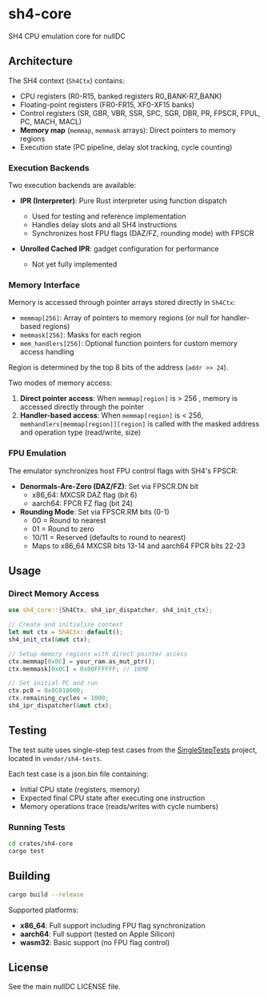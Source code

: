 # sh4-core

SH4 CPU emulation core for nullDC

## Architecture

The SH4 context (`Sh4Ctx`) contains:
- CPU registers (R0-R15, banked registers R0_BANK-R7_BANK)
- Floating-point registers (FR0-FR15, XF0-XF15 banks)
- Control registers (SR, GBR, VBR, SSR, SPC, SGR, DBR, PR, FPSCR, FPUL, PC, MACH, MACL)
- **Memory map** (`memmap`, `memmask` arrays): Direct pointers to memory regions
- Execution state (PC pipeline, delay slot tracking, cycle counting)

### Execution Backends

Two execution backends are available:

- **IPR (Interpreter)**: Pure Rust interpreter using function dispatch
  - Used for testing and reference implementation
  - Handles delay slots and all SH4 instructions
  - Synchronizes host FPU flags (DAZ/FZ, rounding mode) with FPSCR

- **Unrolled Cached IPR**: gadget configuration for performance
  - Not yet fully implemented

### Memory Interface

Memory is accessed through pointer arrays stored directly in `Sh4Ctx`:
- `memmap[256]`: Array of pointers to memory regions (or null for handler-based regions)
- `memmask[256]`: Masks for each region
- `mem_handlers[256]`: Optional function pointers for custom memory access handling

Region is determined by the top 8 bits of the address (`addr >> 24`).

Two modes of memory access:
1. **Direct pointer access**: When `memmap[region]` is > 256 , memory is accessed directly through the pointer
2. **Handler-based access**: When `memmap[region]` is < 256, `memhandlers[memmap[region]][region]` is called with the masked address and operation type (read/write, size)

### FPU Emulation

The emulator synchronizes host FPU control flags with SH4's FPSCR:
- **Denormals-Are-Zero (DAZ/FZ)**: Set via FPSCR.DN bit
  - x86_64: MXCSR DAZ flag (bit 6)
  - aarch64: FPCR FZ flag (bit 24)
- **Rounding Mode**: Set via FPSCR.RM bits (0-1)
  - 00 = Round to nearest
  - 01 = Round to zero
  - 10/11 = Reserved (defaults to round to nearest)
  - Maps to x86_64 MXCSR bits 13-14 and aarch64 FPCR bits 22-23

## Usage

### Direct Memory Access

```rust
use sh4_core::{Sh4Ctx, sh4_ipr_dispatcher, sh4_init_ctx};

// Create and initialize context
let mut ctx = Sh4Ctx::default();
sh4_init_ctx(&mut ctx);

// Setup memory regions with direct pointer access
ctx.memmap[0x0C] = your_ram.as_mut_ptr();
ctx.memmask[0x0C] = 0x00FFFFFF; // 16MB

// Set initial PC and run
ctx.pc0 = 0x8C010000;
ctx.remaining_cycles = 1000;
sh4_ipr_dispatcher(&mut ctx);
```

## Testing

The test suite uses single-step test cases from the [SingleStepTests](https://github.com/SingleStepTests/sh4) project, located in `vendor/sh4-tests`.

Each test case is a json.bin file containing:
- Initial CPU state (registers, memory)
- Expected final CPU state after executing one instruction
- Memory operations trace (reads/writes with cycle numbers)

### Running Tests

```bash
cd crates/sh4-core
cargo test
```

## Building

```bash
cargo build --release
```

Supported platforms:
- **x86_64**: Full support including FPU flag synchronization
- **aarch64**: Full support (tested on Apple Silicon)
- **wasm32**: Basic support (no FPU flag control)

## License

See the main nullDC LICENSE file.
